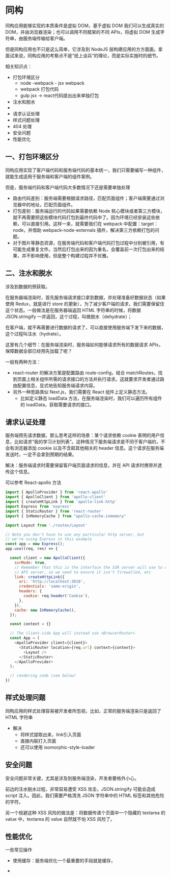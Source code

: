 # 同构

同构应用能够实现的本质条件是虚拟 DOM，基于虚拟 DOM 我们可以生成真实的 DOM，并由浏览器渲染；也可以调用不同框架的不同 APIs，将虚拟 DOM 生成字符串，由服务端传输给客户端。

但是同构应用也不只是这么简单，它涉及到 NodeJS 层构建应用的方方面面。拿面试来说，同构应用的考察点不是“纸上谈兵”的理论，而是实际实施时的细节。

相关知识点：

- 打包环境区分
  - node -webpack - jsx webpack  
  - webpack 打包代码 
  - gulp  jsx -> react代码提出出来单独打包
- 注水和脱水
 - 
- 请求认证处理
- 样式问题处理
- 404 处理
- 安全问题
- 性能优化

## 一、打包环境区分

同构应用实现了客户端代码和服务端代码的基本统一，我们只需要编写一种组件，就能生成适用于服务端和客户端的组件案例。

但是，服务端代码和客户端代码大多数情况下还是需要单独处理

- 路由代码差别：服务端需要根据请求路径，匹配页面组件；客户端需要通过浏览器中的地址，匹配页面组件。
- 打包差别：服务端运行的代码如果需要依赖 Node 核心模块或者第三方模块，就不再需要把这些模块代码打包到最终代码中了。因为环境已经安装这些依赖，可以直接引用。这样一来，就需要我们在 webpack 中配置：target：node，并借助 webpack-node-externals 插件，解决第三方依赖打包的问题。
- 对于图片等静态资源，在服务端代码和客户端代码打包过程中分别被引用，有可能生成重复文件。当然后打包出来的因为重名，会覆盖前一次打包出来的结果，并不影响使用，但是整个构建过程并不优雅。

## 二、注水和脱水

涉及到数据的预获取。


在服务器端渲染时，首先服务端请求接口拿到数据，并处理准备好数据状态（如果使用 Redux，就是进行 store 的更新），为了减少客户端的请求，我们需要保留住这个状态。一般做法是在服务器端返回 HTML 字符串的时候，将数据 JSON.stringify 一并返回，这个过程，叫做脱水（dehydrate）；

在客户端，就不再需要进行数据的请求了，可以直接使用服务端下发下来的数据，这个过程叫注水（hydrate）。

这里有几个细节：在服务端渲染时，服务端如何能够请求所有的数据请求 APIs，保障数据全部已经预先加载了呢？

一般有两种方法：
- react-router 的解决方案是配置路由 route-config，结合 matchRoutes，找到页面上相关组件所需的请求接口的方法并执行请求。这就要求开发者通过路由配置信息，显式地告知服务端请求内容。
- 另外一种思路类似 Next.js，我们需要在 React 组件上定义静态方法。
    - 比如定义静态 loadData 方法，在服务端渲染时，我们可以遍历所有组件的 loadData，获取需要请求的接口。

## 请求认证处理

服务端预先请求数据，那么思考这样的场景：某个请求依赖 cookie 表明的用户信息，比如请求“我的学习计划列表”。这种情况下服务端请求是不同于客户端的，不会有浏览器添加 cookie 以及不含邮其他相关的 header 信息。这个请求在服务端发送时，一定不会拿到预期的结果。

解决：服务端请求时需要保留客户端页面请求的信息，并在 API 请求时携带并透传这个信息。

可以参考 React-apollo 方法

```js
import { ApolloProvider } from 'react-apollo'
import { ApolloClient } from 'apollo-client'
import { createHttpLink } from 'apollo-link-http'
import Express from 'express'
import { StaticRouter } from 'react-router'
import { InMemoryCache } from "apollo-cache-inmemory"

import Layout from './routes/Layout'

// Note you don't have to use any particular http server, but
// we're using Express in this example
const app = new Express();
app.use((req, res) => {

  const client = new ApolloClient({
    ssrMode: true,
    // Remember that this is the interface the SSR server will use to connect to the
    // API server, so we need to ensure it isn't firewalled, etc
    link: createHttpLink({
      uri: 'http://localhost:3010',
      credentials: 'same-origin',
      headers: {
        cookie: req.header('Cookie'),
      },
    }),
    cache: new InMemoryCache(),
  });

  const context = {}

  // The client-side App will instead use <BrowserRouter>
  const App = (
    <ApolloProvider client={client}>
      <StaticRouter location={req.url} context={context}>
        <Layout />
      </StaticRouter>
    </ApolloProvider>
  );

  // rendering code (see below)
})
```

## 样式处理问题

同构应用的样式处理容易被开发者所忽视，比如，正常的服务端渲染只是返回了 HTML 字符串

- 解决
    - 将样式提取出来，link引入页面
    - 直接内联打入页面
    - 还可以使用  isomorphic-style-loader


## 安全问题

安全问题非常关键，尤其是涉及到服务端渲染，开发者要格外小心。

前边的注水脱水过程，非常容易遭受 XSS 攻击，JSON.stringify 可能会造成 script 注入。因此，我们需要严格清洗 JSON 字符串中的 HTML 标签和其他危险的字符。

另一个规避这种 XSS 风险的做法是：将数据传递个页面中一个隐藏的 textarea 的 value 中，textarea 的 value 自然就不怕 XSS 风险了。

## 性能优化

一些常见操作

- 使用缓存：服务端优化一个最重要的手段就是缓存，


- 